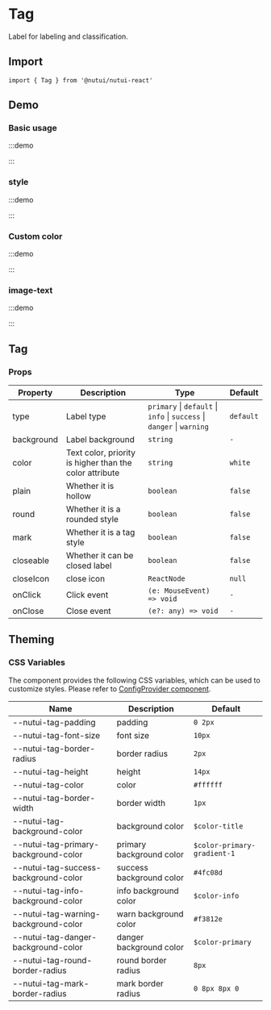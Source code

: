 # Tag

Label for labeling and classification.

## Import

```tsx
import { Tag } from '@nutui/nutui-react'
```

## Demo

### Basic usage

:::demo

<CodeBlock src='h5/demo1.tsx'></CodeBlock>

:::

### style

:::demo

<CodeBlock src='h5/demo2.tsx'></CodeBlock>

:::

### Custom color

:::demo

<CodeBlock src='h5/demo3.tsx'></CodeBlock>

:::

### image-text

:::demo

<CodeBlock src='h5/demo4.tsx'></CodeBlock>

:::

## Tag

### Props

| Property | Description | Type | Default |
| --- | --- | --- | --- |
| type | Label type | `primary` \| `default` \| `info` \| `success` \| `danger` \| `warning` | `default` |
| background | Label background | `string` | `-` |
| color | Text color, priority is higher than the color attribute | `string` | `white` |
| plain | Whether it is hollow | `boolean` | `false` |
| round | Whether it is a rounded style | `boolean` | `false` |
| mark | Whether it is a tag style | `boolean` | `false` |
| closeable | Whether it can be closed label | `boolean` | `false` |
| closeIcon | close icon | `ReactNode` | `null` |
| onClick | Click event | `(e: MouseEvent) => void` | `-` |
| onClose | Close event | `(e?: any) => void` | `-` |

## Theming

### CSS Variables

The component provides the following CSS variables, which can be used to customize styles. Please refer to [ConfigProvider component](#/en-US/component/configprovider).

| Name | Description | Default |
| --- | --- | --- |
| \--nutui-tag-padding | padding | `0 2px` |
| \--nutui-tag-font-size | font size | `10px` |
| \--nutui-tag-border-radius | border radius | `2px` |
| \--nutui-tag-height | height | `14px` |
| \--nutui-tag-color | color | `#ffffff` |
| \--nutui-tag-border-width | border width | `1px` |
| \--nutui-tag-background-color | background color | `$color-title` |
| \--nutui-tag-primary-background-color | primary background color | `$color-primary-gradient-1` |
| \--nutui-tag-success-background-color | success background color | `#4fc08d` |
| \--nutui-tag-info-background-color | info background color | `$color-info` |
| \--nutui-tag-warning-background-color | warn background color | `#f3812e` |
| \--nutui-tag-danger-background-color | danger background color | `$color-primary` |
| \--nutui-tag-round-border-radius | round border radius | `8px` |
| \--nutui-tag-mark-border-radius | mark border radius | `0 8px 8px 0` |

